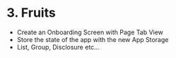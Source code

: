 # 3. Fruits
- Create an Onboarding Screen with Page Tab View
- Store the state of the app with the new App Storage
- List, Group, Disclosure etc...
